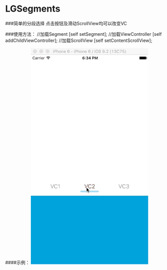 # LGSegments

###简单的分段选择
点击按钮及滑动ScrollView均可以改变VC

###使用方法：
    //加载Segment
    [self setSegment];
    //加载ViewController
    [self addChildViewController];
    //加载ScrollView
    [self setContentScrollView];

####示例：
![image](https://github.com/LiGoEX/LGSegments/blob/master/LGSegment.gif)  
